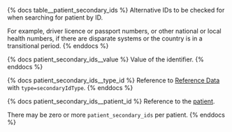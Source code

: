 {% docs table__patient_secondary_ids %}
Alternative IDs to be checked for when searching for patient by ID.

For example, driver licence or passport numbers, or other national or local health numbers, if there
are disparate systems or the country is in a transitional period.
{% enddocs %}

{% docs patient_secondary_ids__value %}
Value of the identifier.
{% enddocs %}

{% docs patient_secondary_ids__type_id %}
Reference to [Reference Data](#!/source/source.tamanu.tamanu.reference_data)
with `type=secondaryIdType`.
{% enddocs %}

{% docs patient_secondary_ids__patient_id %}
Reference to the [patient](#!/source/source.tamanu.tamanu.patients).

There may be zero or more `patient_secondary_ids` per patient.
{% enddocs %}
